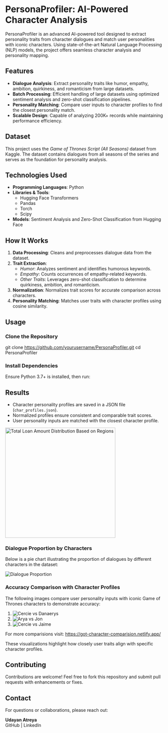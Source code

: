 # PersonaProfiler: AI-Powered Character Analysis

PersonaProfiler is an advanced AI-powered tool designed to extract personality traits from character dialogues and match user personalities with iconic characters. Using state-of-the-art Natural Language Processing (NLP) models, the project offers seamless character analysis and personality mapping.

## Features
- **Dialogue Analysis**: Extract personality traits like humor, empathy, ambition, quirkiness, and romanticism from large datasets.
- **Batch Processing**: Efficient handling of large datasets using optimized sentiment analysis and zero-shot classification pipelines.
- **Personality Matching**: Compare user inputs to character profiles to find the closest personality match.
- **Scalable Design**: Capable of analyzing 200K+ records while maintaining performance efficiency.

## Dataset
This project uses the *Game of Thrones Script (All Seasons)* dataset from Kaggle. The dataset contains dialogues from all seasons of the series and serves as the foundation for personality analysis.

## Technologies Used
- **Programming Languages**: Python
- **Libraries & Tools**:
  - Hugging Face Transformers
  - Pandas
  - Torch
  - Scipy
- **Models**: Sentiment Analysis and Zero-Shot Classification from Hugging Face

## How It Works
1. **Data Processing**: Cleans and preprocesses dialogue data from the dataset.
2. **Trait Extraction**:
   - *Humor*: Analyzes sentiment and identifies humorous keywords.
   - *Empathy*: Counts occurrences of empathy-related keywords.
   - *Other Traits*: Leverages zero-shot classification to determine quirkiness, ambition, and romanticism.
3. **Normalization**: Normalizes trait scores for accurate comparison across characters.
4. **Personality Matching**: Matches user traits with character profiles using cosine similarity.

## Usage

### Clone the Repository
git clone https://github.com/yourusername/PersonaProfiler.git
cd PersonaProfiler

### Install Dependencies
Ensure Python 3.7+ is installed, then run:


## Results

- Character personality profiles are saved in a JSON file (`char_profiles.json`).
- Normalized profiles ensure consistent and comparable trait scores.
- User personality inputs are matched with the closest character profile.


<img src="https://github.com/user-attachments/assets/7668ce46-1a24-4cbe-bfe3-b8236a37ab93" alt="Total Loan Amount Distribution Based on Regions" width="350">


### Dialogue Proportion by Characters
Below is a pie chart illustrating the proportion of dialogues by different characters in the dataset:

![Dialogue Proportion](results\got_pie_dialogue_count.png.png)

### Accuracy Comparison with Character Profiles
The following images compare user personality inputs with iconic Game of Thrones characters to demonstrate accuracy:

1. ![Cercie vs Danaerys](results\got_radar_cercie_danaerys.jpg.png)
2. ![Arya vs Jon](results\got_radar_arya_jon.jpg.png)
3. ![Cercie vs Jaime](results\got_radar_cercie_jaime.jpg.png)

For more comparisions visit: https://got-character-comparision.netlify.app/

These visualizations highlight how closely user traits align with specific character profiles.

## Contributing
Contributions are welcome! Feel free to fork this repository and submit pull requests with enhancements or fixes.

## Contact
For questions or collaborations, please reach out:

**Udayan Atreya**  
GitHub | LinkedIn
